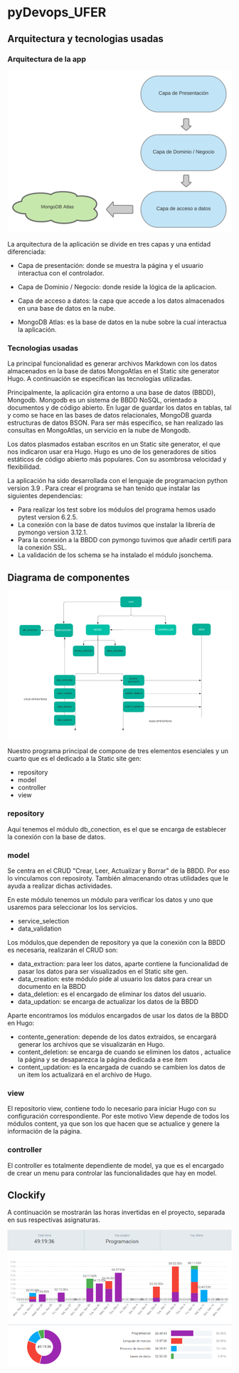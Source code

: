 # pyDevops_UFER

## Arquitectura y tecnologias usadas

### Arquitectura de la app

<img src="./readme_pictures/arquitectura_por_capas_pydevops.png">

La arquitectura de la aplicación se divide en tres capas y una entidad diferenciada:

- Capa de presentación: donde se muestra la página y el usuario interactua con el controlador.

- Capa de Dominio / Negocio: donde reside la lógica de la aplicacion.

- Capa de acceso a datos: la capa que accede a los datos almacenados en una base de datos en la nube.

- MongoDB Atlas: es la base de datos en la nube sobre la cual interactua la aplicación.

### Tecnologias usadas

La principal funcionalidad es generar archivos Markdown con los datos almacenados en la base de datos MongoAtlas en el Static site generator Hugo. A continuación se especifícan las tecnologías utilizadas.

Principalmente, la aplicación gira entorno a una base de datos (BBDD), Mongodb. Mongodb es un sistema de BBDD NoSQL, orientado a documentos y de código abierto. En lugar de guardar los datos en tablas, tal y como se hace en las bases de datos relacionales, MongoDB guarda estructuras de datos BSON. Para ser más específico, se han realizado las consultas en MongoAtlas, un servicio en la nube de Mongodb.

Los datos plasmados estaban escritos en un Static site generator, el que nos indicaron usar era Hugo. Hugo es uno de los generadores de sitios estáticos de código abierto más populares. Con su asombrosa velocidad y flexibilidad.

La aplicación ha sido desarrollada con el lenguaje de programacion python version 3.9 . Para crear el programa se han tenido que instalar las siguientes dependencias:

- Para realizar los test sobre los módulos del programa hemos usado pytest version 6.2.5.
- La conexión con la base de datos tuvimos que instalar la librería de pymongo version 3.12.1.
- Para la conexión a la BBDD con pymongo tuvimos que añadir certifi para la conexión SSL.
- La validación de los schema se ha instalado el módulo jsonchema.

## Diagrama de componentes

<img src="./readme_pictures/diagrama_componentes_pydevops.png">

Nuestro programa principal de compone de tres elementos esenciales y un cuarto que es el dedicado a la Static site gen:

- repository
- model
- controller
- view

### repository

Aquí tenemos el módulo db_conection, es el que se encarga de establecer la conexión con la base de datos.

### model

Se centra en el CRUD "Crear, Leer, Actualizar y Borrar" de la BBDD. Por eso lo vinculamos con reposiroty. También almacenando otras utilidades que le ayuda a realizar dichas actividades.

En este módulo tenemos un módulo para verificar los datos y uno que usaremos para seleccionar los los servicios.

- service_selection
- data_validation

Los módulos,que dependen de repository ya que la conexión con la BBDD es necesaria, realizarán el CRUD son:

- data_extraction: para leer los datos, aparte contiene la funcionalidad de pasar los datos para ser visualizados en el Static site gen.
- data_creation: este módulo pide al usuario los datos para crear un documento en la BBDD
- data_deletion: es el encargado de eliminar los datos del usuario.
- data_updation: se encarga de actualizar los datos de la BBDD

Aparte encontramos los módulos encargados de usar los datos de la BBDD en Hugo:

- contente_generation: depende de los datos extraidos, se encargará generar los archivos que se visualizarán en Hugo.
- content_deletion: se encarga de cuando se eliminen los datos , actualice la página y se desaparezca la página dedicada a ese item
- content_updation: es la encargada de cuando se cambien los datos de un item los actualizará en el archivo de Hugo.

### view

El repositorio view, contiene todo lo necesario para iniciar Hugo con su configuración correspondiente. Por este motivo View depende de todos los módulos content, ya que son los que hacen que se actualice y genere la información de la página.

### controller

El controller es totalmente dependiente de model, ya que es el encargado de crear un menu para controlar las funcionalidades que hay en model.

## Clockify

A continuación se mostrarán las horas invertidas en el proyecto, separada en sus respectivas asignaturas.

<img src="./readme_pictures/clockify.PNG">
